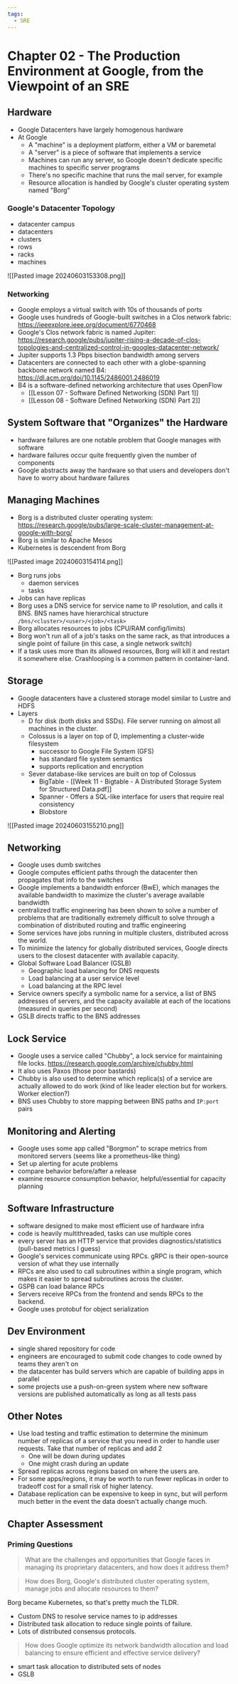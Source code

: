 ```yaml
---
tags:
  - SRE
---
```

# Chapter 02 - The Production Environment at Google, from the Viewpoint of an SRE

## Hardware
- Google Datacenters have largely homogenous hardware
- At Google
	- A "machine" is a deployment platform, either a VM or baremetal
	- A "server" is a piece of software that implements a service
	- Machines can run any server, so Google doesn't dedicate specific machines to specific server programs
	- There's no specific machine that runs the mail server, for example
	- Resource allocation is handled by Google's cluster operating system named "Borg"

### Google's Datacenter Topology
- datacenter campus
- datacenters
- clusters
- rows
- racks
- machines

![[Pasted image 20240603153308.png]]

### Networking
- Google employs a virtual switch with 10s of thousands of ports
- Google uses hundreds of Google-built switches in a Clos network fabric: https://ieeexplore.ieee.org/document/6770468
- Google's Clos network fabric is named Jupiter: https://research.google/pubs/jupiter-rising-a-decade-of-clos-topologies-and-centralized-control-in-googles-datacenter-network/
- Jupiter supports 1.3 Pbps bisection bandwidth among servers
- Datacenters are connected to each other with a globe-spanning backbone network named B4: https://dl.acm.org/doi/10.1145/2486001.2486019
- B4 is a software-defined networking architecture that uses OpenFlow
	- [[Lesson 07 - Software Defined Networking (SDN) Part 1]]
	- [[Lesson 08 - Software Defined Networking (SDN) Part 2]]

## System Software that "Organizes" the Hardware
- hardware failures are one notable problem that Google manages with software
- hardware failures occur quite frequently given the number of components
- Google abstracts away the hardware so that users and developers don't have to worry about hardware failures

## Managing Machines
- Borg is a distributed cluster operating system: https://research.google/pubs/large-scale-cluster-management-at-google-with-borg/
- Borg is similar to Apache Mesos
- Kubernetes is descendent from Borg

![[Pasted image 20240603154114.png]]

- Borg runs jobs
	- daemon services
	- tasks
- Jobs can have replicas
- Borg uses a DNS service for service name to IP resolution, and calls it BNS. BNS names have hierarchical structure `/bns/<cluster>/<user>/<job>/<task>`
- Borg allocates resources to jobs (CPU/RAM config/limits)
- Borg won't run all of a job's tasks on the same rack, as that introduces a single point of failure (in this case, a single network switch)
- If a task uses more than its allowed resources, Borg will kill it and restart it somewhere else. Crashlooping is a common pattern in container-land.

## Storage
- Google datacenters have a clustered storage model similar to Lustre and HDFS
- Layers
	- D for disk (both disks and SSDs). File server running on almost all machines in the cluster.
	- Colossus is a layer on top of D, implementing a cluster-wide filesystem
		- successor to Google File System (GFS)
		- has standard file system semantics
		- supports replication and encryption
	- Sever database-like services are built on top of Colossus
		- BigTable - [[Week 11 - Bigtable - A Distributed Storage System for Structured Data.pdf]]
		- Spanner - Offers a SQL-like interface for users that require real consistency
		- Blobstore

![[Pasted image 20240603155210.png]]


## Networking
- Google uses dumb switches
- Google computes efficient paths through the datacenter then propagates that info to the switches
- Google implements a bandwidth enforcer (BwE), which manages the available bandwidth to maximize the cluster's average available bandwidth
- centralized traffic engineering has been shown to solve a number of problems that are traditionally extremely difficult to solve through a combination of distributed routing and traffic engineering
- Some services have jobs running in multiple clusters, distributed across the world.
- To minimize the latency for globally distributed services, Google directs users to the closest datacenter with available capacity.
- Global Software Load Balancer (GSLB)
	- Geographic load balancing for DNS requests
	- Load balancing at a user service level
	- Load balancing at the RPC level
- Service owners specify a symbolic name for a service, a list of BNS addresses of servers, and the capacity available at each of the locations (measured in queries per second)
- GSLB directs traffic to the BNS addresses

## Lock Service
- Google uses a service called "Chubby", a lock service for maintaining file locks. https://research.google.com/archive/chubby.html
- It also uses Paxos (those poor bastards)
- Chubby is also used to determine which replica(s) of a service are actually allowed to do work (kind of like leader election but for workers. Worker election?)
- BNS uses Chubby to store mapping between BNS paths and `IP:port` pairs

## Monitoring and Alerting
- Google uses some app called "Borgmon" to scrape metrics from monitored servers (seems like a prometheus-like thing)
- Set up alerting for acute problems
- compare behavior before/after a release
- examine resource consumption behavior, helpful/essential for capacity planning

## Software Infrastructure
- software designed to make most efficient use of hardware infra
- code is heavily multithreaded, tasks can use multiple cores
- every server has an HTTP service that provides diagnostics/statistics (pull-based metrics I guess)
- Google's services communicate using RPCs. gRPC is their open-source version of what they use internally
- RPCs are also used to call subroutines within a single program, which makes it easier to spread subroutines across the cluster.
- GSPB can load balance RPCs
- Servers receive RPCs from the frontend and sends RPCs to the backend.
- Google uses protobuf for object serialization

## Dev Environment
- single shared repository for code
- engineers are encouraged to submit code changes to code owned by teams they aren't on
- the datacenter has build servers which are capable of building apps in parallel
- some projects use a push-on-green system where new software versions are published automatically as long as all tests pass

## Other Notes
- Use load testing and traffic estimation to determine the minimum number of replicas of a service that you need in order to handle user requests. Take that number of replicas and add 2
	- One will be down during updates
	- One might crash during an update
- Spread replicas across regions based on where the users are.
- For some apps/regions, it may be worth to run fewer replicas in order to tradeoff cost for a small risk of higher latency.
- Database replication can be expensive to keep in sync, but will perform much better in the event the data doesn't actually change much.

## Chapter Assessment

### Priming Questions
> What are the challenges and opportunities that Google faces in managing its proprietary datacenters, and how does it address them?

> How does Borg, Google's distributed cluster operating system, manage jobs and allocate resources to them?

Borg became Kubernetes, so that's pretty much the TLDR.
- Custom DNS to resolve service names to ip addresses
- Distributed task allocation to reduce single points of failure.
- Lots of distributed consensus protocols.

> How does Google optimize its network bandwidth allocation and load balancing to ensure efficient and effective service delivery?

- smart task allocation to distributed sets of nodes
- GSLB
